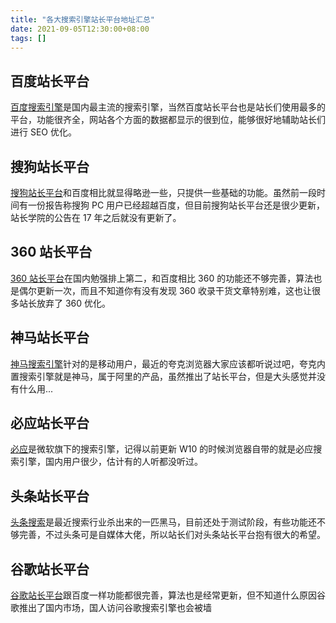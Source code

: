 ```yaml
---
title: "各大搜索引擎站长平台地址汇总"
date: 2021-09-05T12:30:00+08:00
tags: []
---
```


## 百度站长平台

[百度搜索引擎][1]是国内最主流的搜索引擎，当然百度站长平台也是站长们使用最多的平台，功能很齐全，网站各个方面的数据都显示的很到位，能够很好地辅助站长们进行 SEO 优化。

## 搜狗站长平台

[搜狗站长平台][2]和百度相比就显得略逊一些，只提供一些基础的功能。虽然前一段时间有一份报告称搜狗 PC 用户已经超越百度，但目前搜狗站长平台还是很少更新，站长学院的公告在 17 年之后就没有更新了。

## 360 站长平台

[360 站长平台][3]在国内勉强排上第二，和百度相比 360 的功能还不够完善，算法也是偶尔更新一次，而且不知道你有没有发现 360 收录干货文章特别难，这也让很多站长放弃了 360 优化。

## 神马站长平台

[神马搜索引擎][4]针对的是移动用户，最近的夸克浏览器大家应该都听说过吧，夸克内置搜索引擎就是神马，属于阿里的产品，虽然推出了站长平台，但是大头感觉并没有什么用...

## 必应站长平台

[必应][5]是微软旗下的搜索引擎，记得以前更新 W10 的时候浏览器自带的就是必应搜索引擎，国内用户很少，估计有的人听都没听过。

## 头条站长平台

[头条搜索][6]是最近搜索行业杀出来的一匹黑马，目前还处于测试阶段，有些功能还不够完善，不过头条可是自媒体大佬，所以站长们对头条站长平台抱有很大的希望。

## 谷歌站长平台

[谷歌站长平台][7]跟百度一样功能都很完善，算法也是经常更新，但不知道什么原因谷歌推出了国内市场，国人访问谷歌搜索引擎也会被墙

[1]: https://ziyuan.baidu.com/
[2]: http://zhanzhang.sogou.com/
[3]: http://zhanzhang.so.com/
[4]: https://zhanzhang.sm.cn/
[5]: https://www.bing.com/toolbox/webmaster/
[6]: https://zhanzhang.toutiao.com/
[7]: https://search.google.com/search-console/about?hl=zh-CN
